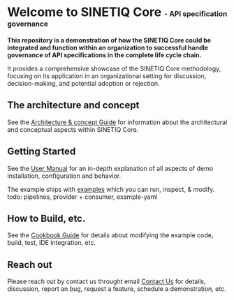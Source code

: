 # Welcome to SINETIQ Core <span style="font-size:16px;">- API specification governance</span>

**This repository is a demonstration of how the SINETIQ Core could be integrated and function within an organization to successful handle governance of API specifications in the complete life cycle chain.**

It provides a comprehensive showcase of the SINETIQ Core methodology, focusing on its application in an organizational setting for discussion, decision-making, and potential adoption or rejection.

## The architecture and concept

See the [Architecture & concept Guide](./README-arch-concept.md) for information about the architectural and conceptual aspects within SINETIQ Core.

## Getting Started

See the [User Manual](./README-user-manual.md) for an in-depth explanation of all aspects of demo installation, configuration and behavior.

The example ships with [examples](./bitbucket/README.md) which you can run, inspect, & modify.
todo: pipelines, provider + consumer, example-yaml

## How to Build, etc.

See the [Cookbook Guide](./README-build-run.md) for details about modifying the example code, build, test, IDE integration, etc.

## Reach out

Please reach out by contact us throught email [Contact Us](mailto:info@sinetiq.se) for details, discussion, report an bug, request a feature, schedule a demonstration, etc.
